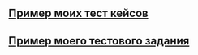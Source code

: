 [Пример моих тест кейсов](https://docs.google.com/spreadsheets/d/12XZDTkvg1b5Weq_YhXAc9INCusnccQKUmobypU4jars/edit?usp=drivesdk)
--------------------------------------------------------------
                

[Пример моего тестового задания](https://docs.google.com/spreadsheets/d/1aTqwBPpeYCkNK9LU4izmucSM5g7JhXRKKOpxxcWsHbU/edit?usp=sharing)
--------------------------------------------------------------
